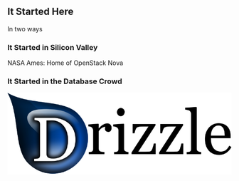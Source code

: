 ## It Started Here

In two ways


### It Started in Silicon Valley

NASA Ames: Home of OpenStack Nova


### It Started in the Database Crowd

![Drizzle logo](Drizzle-logotype.svg
 "Drizzle logo")

